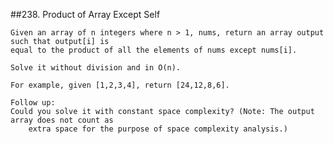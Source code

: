 ##238. Product of Array Except Self

	Given an array of n integers where n > 1, nums, return an array output such that output[i] is 
	equal to the product of all the elements of nums except nums[i].

	Solve it without division and in O(n).

	For example, given [1,2,3,4], return [24,12,8,6].

	Follow up:
	Could you solve it with constant space complexity? (Note: The output array does not count as 
		extra space for the purpose of space complexity analysis.)

